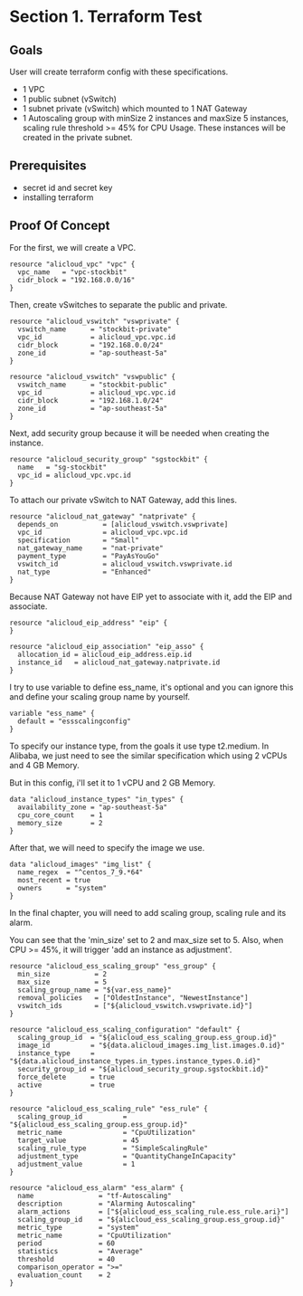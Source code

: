 # Section 1. Terraform Test

## Goals

User will create terraform config with these specifications.

- 1 VPC
- 1 public subnet (vSwitch)
- 1 subnet private (vSwitch) which mounted to 1 NAT Gateway
- 1 Autoscaling group with minSize 2 instances and maxSize 5 instances, scaling rule threshold >= 45% for CPU Usage. These instances will be created in the private subnet.  

## Prerequisites
- secret id and secret key
- installing terraform

## Proof Of Concept

For the first, we will create a VPC.
```
resource "alicloud_vpc" "vpc" {
  vpc_name   = "vpc-stockbit"
  cidr_block = "192.168.0.0/16"
}
```

Then, create vSwitches to separate the public and private.
```
resource "alicloud_vswitch" "vswprivate" {
  vswitch_name      = "stockbit-private"
  vpc_id            = alicloud_vpc.vpc.id
  cidr_block        = "192.168.0.0/24"
  zone_id           = "ap-southeast-5a"
}

resource "alicloud_vswitch" "vswpublic" {
  vswitch_name      = "stockbit-public"
  vpc_id            = alicloud_vpc.vpc.id
  cidr_block        = "192.168.1.0/24"
  zone_id           = "ap-southeast-5a"
}
```

Next, add security group because it will be needed when creating the instance.
```
resource "alicloud_security_group" "sgstockbit" {
  name   = "sg-stockbit"
  vpc_id = alicloud_vpc.vpc.id
}
```

To attach our private vSwitch to NAT Gateway, add this lines.
```
resource "alicloud_nat_gateway" "natprivate" {
  depends_on           = [alicloud_vswitch.vswprivate]
  vpc_id               = alicloud_vpc.vpc.id
  specification        = "Small"
  nat_gateway_name     = "nat-private"
  payment_type         = "PayAsYouGo"
  vswitch_id           = alicloud_vswitch.vswprivate.id
  nat_type             = "Enhanced"
}
```

Because NAT Gateway not have EIP yet to associate with it, add the EIP and associate.
```
resource "alicloud_eip_address" "eip" {
}

resource "alicloud_eip_association" "eip_asso" {
  allocation_id = alicloud_eip_address.eip.id
  instance_id   = alicloud_nat_gateway.natprivate.id
}
```

I try to use variable to define ess_name, it's optional and you can ignore this and define your scaling group name by yourself.
```
variable "ess_name" {
  default = "essscalingconfig"
}
```

To specify our instance type, from the goals it use type t2.medium. In Alibaba, we just need to see the similar specification which using 2 vCPUs and 4 GB Memory.

But in this config, i'll set it to 1 vCPU and 2 GB Memory.
```
data "alicloud_instance_types" "in_types" {
  availability_zone = "ap-southeast-5a"
  cpu_core_count    = 1
  memory_size       = 2
}
```

After that, we will need to specify the image we use.
```
data "alicloud_images" "img_list" {
  name_regex  = "^centos_7_9.*64"
  most_recent = true
  owners      = "system"
}
```

In the final chapter, you will need to add scaling group, scaling rule and its alarm.

You can see that the 'min_size' set to 2 and max_size set to 5. Also, when CPU >= 45%, it will trigger 'add an instance as adjustment'.
```
resource "alicloud_ess_scaling_group" "ess_group" {
  min_size           = 2
  max_size           = 5
  scaling_group_name = "${var.ess_name}"
  removal_policies   = ["OldestInstance", "NewestInstance"]
  vswitch_ids        = ["${alicloud_vswitch.vswprivate.id}"]
}

resource "alicloud_ess_scaling_configuration" "default" {
  scaling_group_id  = "${alicloud_ess_scaling_group.ess_group.id}"
  image_id          = "${data.alicloud_images.img_list.images.0.id}"
  instance_type     = "${data.alicloud_instance_types.in_types.instance_types.0.id}"
  security_group_id = "${alicloud_security_group.sgstockbit.id}"
  force_delete      = true
  active            = true
}

resource "alicloud_ess_scaling_rule" "ess_rule" {
  scaling_group_id          = "${alicloud_ess_scaling_group.ess_group.id}"
  metric_name               = "CpuUtilization"
  target_value              = 45
  scaling_rule_type         = "SimpleScalingRule"
  adjustment_type           = "QuantityChangeInCapacity"
  adjustment_value          = 1
}

resource "alicloud_ess_alarm" "ess_alarm" {
  name                = "tf-Autoscaling"
  description         = "Alarming Autoscaling"
  alarm_actions       = ["${alicloud_ess_scaling_rule.ess_rule.ari}"]
  scaling_group_id    = "${alicloud_ess_scaling_group.ess_group.id}"
  metric_type         = "system"
  metric_name         = "CpuUtilization"
  period              = 60
  statistics          = "Average"
  threshold           = 40
  comparison_operator = ">="
  evaluation_count    = 2
}
```